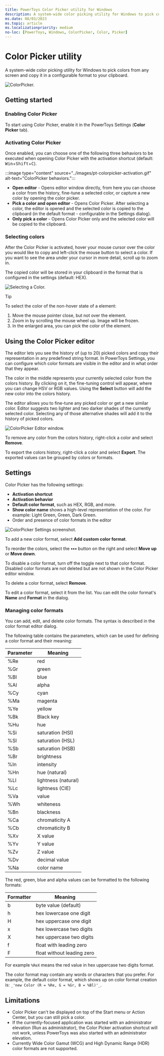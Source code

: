 ```yaml
---
title: PowerToys Color Picker utility for Windows
description: A system-wide color picking utility for Windows to pick colors from the screen and copy the default value to your clipboard.
ms.date: 08/03/2023
ms.topic: article
ms.localizationpriority: medium
no-loc: [PowerToys, Windows, ColorPicker, Color, Picker]
---
```


# Color Picker utility

A system-wide color picking utility for Windows to pick colors from any screen and copy it in a configurable format to your clipboard.

![ColorPicker.](../images/pt-colorpicker-hex-editor.png)

## Getting started

### Enabling Color Picker

To start using Color Picker, enable it in the PowerToys Settings (**Color Picker** tab).

### Activating Color Picker

Once enabled, you can choose one of the following three behaviors to be executed when opening Color Picker with the activation shortcut (default: <kbd>Win</kbd>+<kbd>Shift</kbd>+<kbd>C</kbd>).

:::image type="content" source="../images/pt-colorpicker-activation.gif" alt-text="ColorPicker behaviors.":::

- **Open editor** - Opens editor window directly, from here you can choose a color from the history, fine-tune a selected color, or capture a new color by opening the color picker.
- **Pick a color and open editor** - Opens Color Picker. After selecting a color, the editor is opened and the selected color is copied to the clipboard (in the default format - configurable in the Settings dialog).
- **Only pick a color** - Opens Color Picker only and the selected color will be copied to the clipboard.

### Selecting colors

After the Color Picker is activated, hover your mouse cursor over the color you would like to copy and left-click the mouse button to select a color. If you want to see the area under your cursor in more detail, scroll up to zoom in.

The copied color will be stored in your clipboard in the format that is configured in the settings (default: HEX).

![Selecting a Color.](../images/pt-colorpicker.gif)

> [!TIP]
> To select the color of the non-hover state of a element:
>
> 1. Move the mouse pointer close, but not over the element.
> 2. Zoom in by scrolling the mouse wheel up. Image will be frozen.
> 3. In the enlarged area, you can pick the color of the element.

## Using the Color Picker editor

The editor lets you see the history of (up to 20) picked colors and copy their representation in any predefined string format. In PowerToys Settings, you can configure which color formats are visible in the editor and in what order that they appear.

The color in the middle represents your currently selected color from the colors history. By clicking on it, the fine-tuning control will appear, where you can change HSV or RGB values. Using the **Select** button will add the new color into the colors history.

The editor allows you to fine-tune any picked color or get a new similar color. Editor suggests two lighter and two darker shades of the currently selected color. Selecting any of those alternative shades will add it to the history of picked colors.

![ColorPicker Editor window.](../images/pt-colorpicker-editor.gif)

To remove any color from the colors history, right-click a color and select **Remove**.

To export the colors history, right-click a color and select **Export**. The exported values can be grouped by colors or formats.

## Settings

Color Picker has the following settings:

- **Activation shortcut**
- **Activation behavior**
- **Default color format**, such as HEX, RGB, and more.
- **Show color name** shows a high-level representation of the color. For example: Light Green, Green, Dark Green.
- Order and presence of color formats in the editor

![ColorPicker Settings screenshot.](../images/pt-colorpicker-settings.gif)

To add a new color format, select **Add custom color format**.

To reorder the colors, select the **•••** button on the right and select **Move up** or **Move down**.

To disable a color format, turn off the toggle next to that color format. Disabled color formats are not deleted but are not shown in the Color Picker editor window.

To delete a color format, select **Remove**.

To edit a color format, select it from the list. You can edit the color format's **Name** and **Format** in the dialog.

### Managing color formats

You can add, edit, and delete color formats. The syntax is described in the color format editor dialog.

The following table contains the parameters, which can be used for defining a color format and their meaning:

| Parameter | Meaning             |
|-----------|---------------------|
| %Re  | red                 |
| %Gr  | green               |
| %Bl  | blue                |
| %Al  | alpha               |
| %Cy  | cyan                |
| %Ma  | magenta             |
| %Ye  | yellow              |
| %Bk  | Black key           |
| %Hu  | hue                 |
| %Si  | saturation (HSI)    |
| %Sl  | saturation (HSL)    |
| %Sb  | saturation (HSB)    |
| %Br  | brightness          |
| %In  | intensity           |
| %Hn  | hue (natural)       |
| %Ll  | lightness (natural) |
| %Lc  | lightness (CIE)     |
| %Va  | value               |
| %Wh  | whiteness           |
| %Bn  | blackness           |
| %Ca  | chromaticity A        |
| %Cb  | chromaticity B        |
| %Xv  | X value             |
| %Yv  | Y value             |
| %Zv  | Z value             |
| %Dv  | decimal value       |
| %Na  | color name          |

The red, green, blue and alpha values can be formatted to the following formats:

| Formatter | Meaning                    |
|-----------|----------------------------|
| b    | byte value (default)       |
| h   | hex lowercase one digit    |
| H   | hex uppercase one digit    |
| x   | hex lowercase two digits   |
| X   | hex uppercase two digits   |
| f   | float with leading zero    |
| F   | float without leading zero |

For example `%ReX` means the red value in hex uppercase two digits format.

The color format may contain any words or characters that you prefer. For example, the default color format, which shows up on color format creation is: `_'new Color (R = %Re, G = %Gr, B = %Bl)'_`.

## Limitations

- Color Picker can't be displayed on top of the Start menu or Action Center, but you can still pick a color.
- If the currently-focused application was started with an administrator elevation (Run as administrator), the Color Picker activation shortcut will not work, unless PowerToys was also started with an administrator elevation.
- Currently Wide Color Gamut (WCG) and High Dynamic Range (HDR) color formats are not supported.
